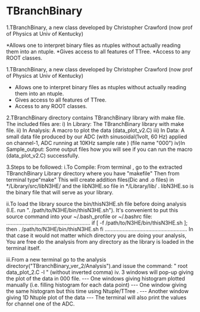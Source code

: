 TBranchBinary
==============

1.TBranchBinary, a new class developed by Christopher Crawford (now prof of Physics at Univ of Kentucky)

   *Allows one to interpret binary files as ntuples without actually reading them into an ntuple.
   *Gives access to all features of TTree.
   *Access to any ROOT classes.

1.TBranchBinary, a new class developed by Christopher Crawford (now prof of Physics at Univ of Kentucky)

   - Allows one to interpret binary files as ntuples without actually reading them into an ntuple.
   - Gives access to all features of TTree.
   - Access to any ROOT classes.



2.TBranchBinary directory contains TBranchBinary library with make file.
The included files are:
i) In Library: The TBranchBinary library with make file.
ii) In Analysis: A macro to plot the data (data_plot_v2.C)
iii) In Data: A small data file produced by our ADC (with sinusoidal(1volt, 60 Hz) applied on channel-1, ADC running at 10KHz sample rate ) (file name "000")
iv)In Sample_output: Some output files how you will see if you can run the macro (data_plot_v2.C) successfully.


3.Steps to be followed:
i.To Compile:
From terminal , go to the extracted TBranchBinary Library directory where you have "makefile"
Then from terminal type"make"
This will create addition files(Dic and .o files) in */Library/src/libN3HE/ and the libN3HE.so file in */Library/lib/ .
libN3HE.so is the binary file that will serve as your library.


ii.To load the library source the bin/thisN3HE.sh file before doing analysis (I.E. run ". /path/to/N3HE/bin/thisN3HE.sh").  It's convenient to put this source command into your ~/.bash_profile or ~/.bashrc file:
........................................................
if [ -f /path/to/N3HE/bin/thisN3HE.sh ]; then
        . /path/to/N3HE/bin/thisN3HE.sh
fi
.......................................................
In that case it would not matter which directory you are doing your analysis, You are free do the analysis from any directory as the library is loaded in the terminal itself.

iii.From a new terminal go to the analysis directory("TBranchBinary_ver_2/Analysis").and issue the command:
" root data_plot_2.C  -l " 
(without inverted comma)
iv. 3 windows will pop-up giving the plot of the data in 000 file.
--- One windows giving histogram plotted manually (i.e. filling histogram for each data point)
--- One window giving the same histogram but this time using Ntuple/TTree .
--- Another window giving 1D Ntuple plot of the data
--- The terminal will also print the values for channel one of the ADC.


